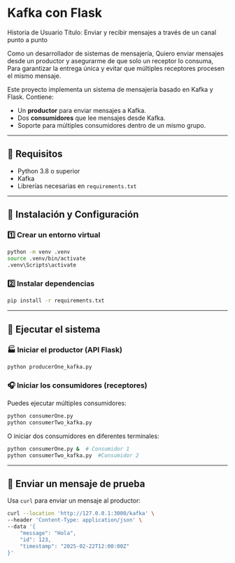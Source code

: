# Kafka con Flask
Historia de Usuario
Título: Enviar y recibir mensajes a través de un canal punto a punto

Como un desarrollador de sistemas de mensajería,
Quiero enviar mensajes desde un productor y asegurarme de que solo un receptor lo consuma,
Para garantizar la entrega única y evitar que múltiples receptores procesen el mismo mensaje.

Este proyecto implementa un sistema de mensajería basado en Kafka y Flask. Contiene:
- Un **productor** para enviar mensajes a Kafka.
- Dos **consumidores** que lee mensajes desde Kafka.
- Soporte para múltiples consumidores dentro de un mismo grupo.

---

## 📌 Requisitos

- Python 3.8 o superior
- Kafka
- Librerías necesarias en `requirements.txt`

---

## 🚀 Instalación y Configuración

### 1️⃣ Crear un entorno virtual
```sh
python -m venv .venv
source .venv/bin/activate  
.venv\Scripts\activate    
```

### 2️⃣ Instalar dependencias
```sh
pip install -r requirements.txt
```

---

## 📡 Ejecutar el sistema

### 🏭 Iniciar el productor (API Flask)
```sh
python producerOne_kafka.py
```

### 🎧 Iniciar los consumidores (receptores)
Puedes ejecutar múltiples consumidores:
```sh
python consumerOne.py
python consumerTwo_kafka.py
```
O iniciar dos consumidores en diferentes terminales:
```sh
python consumerOne.py &  # Consumidor 1
python consumerTwo_kafka.py  #Consumidor 2
```

---

## 📝 Enviar un mensaje de prueba
Usa `curl` para enviar un mensaje al productor:
```sh
curl --location 'http://127.0.0.1:3000/kafka' \
--header 'Content-Type: application/json' \
--data '{
    "message": "Hola",
    "id": 123,
    "timestamp": "2025-02-22T12:00:00Z"
}'
```
